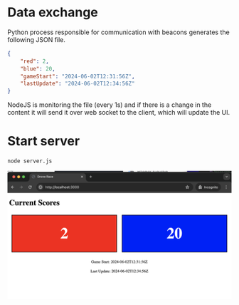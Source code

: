 # Data exchange

Python process responsible for communication with beacons generates the following JSON file.

```json
{
    "red": 2,
    "blue": 20,
    "gameStart": "2024-06-02T12:31:56Z",
    "lastUpdate": "2024-06-02T12:34:56Z"
}
```

NodeJS is monitoring the file (every 1s) and if there is a change in the content it will send it over web socket to the client, which will update the UI.



# Start server

```bash
node server.js
```

![UI](./doc/img/image.png)
